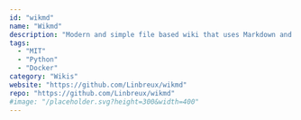 ```yaml
---
id: "wikmd"
name: "Wikmd"
description: "Modern and simple file based wiki that uses Markdown and Git."
tags:
  - "MIT"
  - "Python"
  - "Docker"
category: "Wikis"
website: "https://github.com/Linbreux/wikmd"
repo: "https://github.com/Linbreux/wikmd"
#image: "/placeholder.svg?height=300&width=400"
---
```


